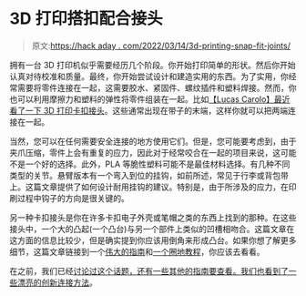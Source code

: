 # 3D 打印搭扣配合接头

> 原文:[https://hack aday . com/2022/03/14/3d-printing-snap-fit-joints/](https://hackaday.com/2022/03/14/3d-printing-snap-fit-joints/)

拥有一台 3D 打印机似乎需要经历几个阶段。你开始打印简单的形状。然后你开始认真对待校准和质量。最终，你开始尝试设计和建造实用的东西。为了实用，你经常需要将零件连接在一起，这需要胶水、紧固件、螺纹插件和塑料焊接。然而，你也可以利用摩擦力和塑料的弹性将零件组装在一起。比如[【Lucas Carolo】最近看了一下 3D 打印卡扣接头](https://m.all3dp.com/2/3d-printing-snap-fit-design-simply-explained/)。这些通常出现在带子的末端，这样你就可以把两端连接在一起。

当然，您可以在任何需要安全连接的地方使用它们。但是，您可能要考虑到，由于夹爪压缩，零件上会有重复的应力，因此对于经常咬合在一起的项目来说，这可能不是一个好的选择。此外，PLA 等脆性塑料可能不是最佳材料选择。有几种不同类型的关节。悬臂版本有一个弯入到位的挂钩，如前所述，常见于行李或背包带上。这篇文章提供了如何设计耐用挂钩的建议。特别是，由于所涉及的应力，在印刷过程中钩子的方向是很关键的。

另一种卡扣接头是你在许多卡扣电子外壳或笔帽之类的东西上找到的那种。在这些接头中，一个大的凸起(一个凸台)与另一个部件上类似的凹槽相吻合。这篇文章在这方面的信息比较少，但是确实提到你应该用倒角来形成凸台。如果你想了解更多细节，这篇文章链接到一个[伟大的指南](http://fab.cba.mit.edu/classes/S62.12/people/vernelle.noel/Plastic_Snap_fit_design.pdf)和[一个圈地教程](https://formlabs.com/blog/designing-3d-printed-snap-fit-enclosures/)，你应该去看看。

在之前，我们已经[讨论过这个话题，还有一些其他的指南要查看。我们也看到了一些漂亮的](https://hackaday.com/2015/06/03/some-snap-fits-for-thought/)[创新连接方法](https://hackaday.com/2022/01/16/giant-3d-prints-piece-by-piece/)。